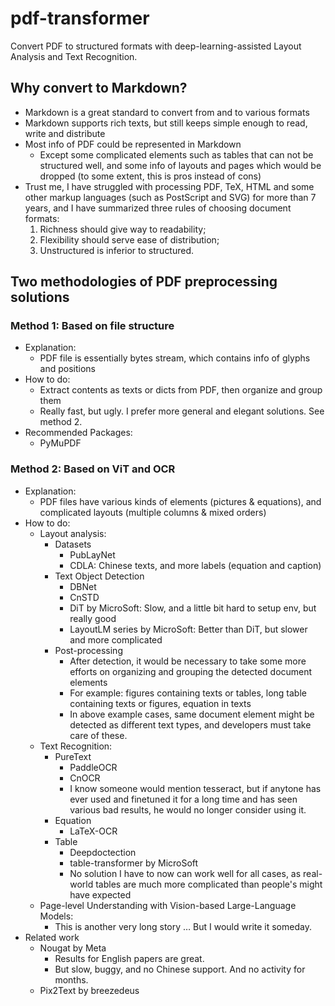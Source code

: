 # pdf-transformer
Convert PDF to structured formats with deep-learning-assisted Layout Analysis and Text Recognition.


## Why convert to Markdown?

- Markdown is a great standard to convert from and to various formats
- Markdown supports rich texts, but still keeps simple enough to read, write and distribute
- Most info of PDF could be represented in Markdown
  - Except some complicated elements such as tables that can not be structured well, and some info of layouts and pages which would be dropped (to some extent, this is pros instead of cons)
- Trust me, I have struggled with processing PDF, TeX, HTML and some other markup languages (such as PostScript and SVG) for more than 7 years, and I have summarized three rules of choosing document formats:
  1. Richness should give way to readability;
  2. Flexibility should serve ease of distribution;
  3. Unstructured is inferior to structured.


## Two methodologies of PDF preprocessing solutions
### Method 1: Based on file structure
- Explanation:
  - PDF file is essentially bytes stream, which contains info of glyphs and positions
- How to do:
  - Extract contents as texts or dicts from PDF, then organize and group them
  - Really fast, but ugly. I prefer more general and elegant solutions. See method 2.
- Recommended Packages:
    - PyMuPDF

### Method 2: Based on ViT and OCR
- Explanation:
  - PDF files have various kinds of elements (pictures & equations), and complicated layouts (multiple columns & mixed orders)
- How to do:
  - Layout analysis:
    - Datasets
      - PubLayNet
      - CDLA: Chinese texts, and more labels (equation and caption)
    - Text Object Detection
      - DBNet
      - CnSTD
      - DiT by MicroSoft: Slow, and a little bit hard to setup env, but really good
      - LayoutLM series by MicroSoft: Better than DiT, but slower and more complicated
    - Post-processing
      - After detection, it would be necessary to take some more efforts on organizing and grouping the detected document elements
      - For example: figures containing texts or tables, long table containing texts or figures, equation in texts
      - In above example cases, same document element might be detected as different text types, and developers must take care of these.
  - Text Recognition:
    - PureText
      - PaddleOCR
      - CnOCR 
      - I know someone would mention tesseract, but if anytone has ever used and finetuned it for a long time and has seen various bad results, he would no longer consider using it.
    - Equation
      - LaTeX-OCR
    - Table
      - Deepdoctection
      - table-transformer by MicroSoft
      - No solution I have to now can work well for all cases, as real-world tables are much more complicated than people's might have expected
  - Page-level Understanding with Vision-based Large-Language Models:
    - This is another very long story … But I would write it someday.
- Related work
  - Nougat by Meta
    - Results for English papers are great.
    - But slow, buggy, and no Chinese support. And no activity for months.
  - Pix2Text by breezedeus
